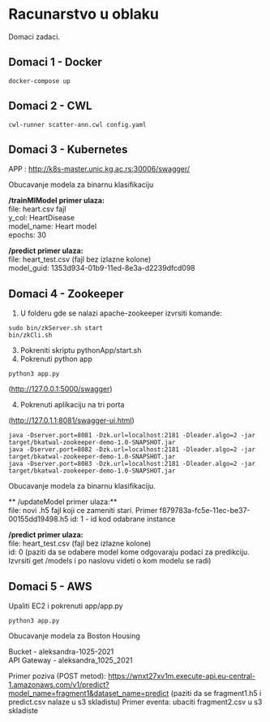 # Racunarstvo u oblaku 
Domaci zadaci. 

## Domaci 1 - Docker
```
docker-compose up
```

## Domaci 2 - CWL
```
cwl-runner scatter-ann.cwl config.yaml
```

## Domaci 3 - Kubernetes
APP : http://k8s-master.unic.kg.ac.rs:30006/swagger/

Obucavanje modela za binarnu klasifikaciju

**/trainMlModel primer ulaza:**<br />
file: heart.csv fajl<br />
y_col: HeartDisease<br />
model_name: Heart model<br />
epochs: 30

**/predict primer ulaza:**<br />
file: heart_test.csv (fajl bez izlazne kolone)<br />
model_guid: 1353d934-01b9-11ed-8e3a-d2239dfcd098<br />


## Domaci 4 - Zookeeper
1. U folderu gde se nalazi apache-zookeeper izvrsiti komande:<br/>
```
sudo bin/zkServer.sh start
bin/zkCli.sh
```
3. Pokreniti skriptu pythonApp/start.sh<br />
4. Pokrenuti python app<br />
```
python3 app.py
```
(http://127.0.0.1:5000/swagger)

4. Pokrenuti aplikaciju na tri porta<br />

(http://127.0.1.1:8081/swagger-ui.html)
```
java -Dserver.port=8081 -Dzk.url=localhost:2181 -Dleader.algo=2 -jar target/bkatwal-zookeeper-demo-1.0-SNAPSHOT.jar
java -Dserver.port=8082 -Dzk.url=localhost:2181 -Dleader.algo=2 -jar target/bkatwal-zookeeper-demo-1.0-SNAPSHOT.jar
java -Dserver.port=8083 -Dzk.url=localhost:2181 -Dleader.algo=2 -jar target/bkatwal-zookeeper-demo-1.0-SNAPSHOT.jar
```
Obucavanje modela za binarnu klasifikaciju.

** /updateModel primer ulaza:**<br />
file: novi .h5 fajl koji ce zameniti stari. Primer f879783a-fc5e-11ec-be37-00155dd19498.h5
id: 1 - id kod odabrane instance

**/predict primer ulaza:**<br />
file: heart_test.csv (fajl bez izlazne kolone)<br />
id: 0 (paziti da se odabere model kome odgovaraju podaci za predikciju. Izvrsiti get /models i po naslovu videti o kom modelu se radi)<br />


## Domaci 5 - AWS 
Upaliti EC2 i pokrenuti app/app.py 
```
python3 app.py
```
Obucavanje modela za Boston Housing

Bucket - aleksandra-1025-2021<br/>
API Gateway - aleksandra_1025_2021<br/>

Primer poziva (POST metod): https://wnxt27xv1m.execute-api.eu-central-1.amazonaws.com/v1/predict?model_name=fragment1&dataset_name=predict (paziti da se fragment1.h5 i predict.csv nalaze u s3 skladistu)
Primer eventa: ubaciti fragment2.csv u s3 skladiste



